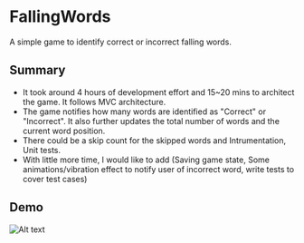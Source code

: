 # FallingWords
A simple game to identify correct or incorrect falling words.

Summary
-------

 * It took around 4 hours of development effort and 15~20 mins to architect the game. It follows MVC architecture.
 * The game notifies how many words are identified as "Correct" or "Incorrect". It also further updates the total number of words and the current word position.
 * There could be a skip count for the skipped words and Intrumentation, Unit tests.
 * With little more time, I would like to add (Saving game state, Some animations/vibration effect to notify user of incorrect word, write tests to cover test cases)
 
 Demo
 -------

![Alt text](/assets/output?raw=true "Demo")
